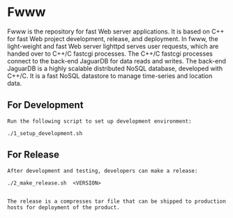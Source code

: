 # Fwww 

 Fwww is the repository for fast Web server applications.
 It is based on C++ for fast Web project development, release, and deployment.
 In fwww, the light-weight and fast Web server lighttpd serves user requests,
 which are handed over to C++/C fastcgi processes. The C++/C fastcgi processes
 connect to the back-end JaguarDB for data reads and writes.
 The back-end JaguarDB is a highly scalable distributed NoSQL database, developed
 with C++/C. It is a fast NoSQL datastore to manage time-series and location data.


## For Development

	Run the following script to set up development environment:

	./1_setup_development.sh


## For Release

	After development and testing, developers can make a release:

    ./2_make_release.sh  <VERSION>


	The release is a compresses tar file that can be shipped to production
	hosts for deployment of the product.


